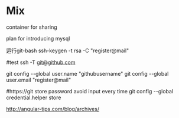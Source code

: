 # Mix
container for sharing

plan for introducing mysql


运行git-bash
ssh-keygen -t rsa -C "register@mail"

#test
ssh -T git@github.com

git config --global user.name "githubusername"
git config --global user.email "register@mail"

#https://git store password avoid input every time
git config --global credential.helper store


http://angular-tips.com/blog/archives/
